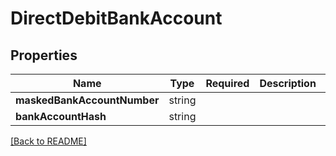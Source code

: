 # DirectDebitBankAccount



## Properties

| Name | Type | Required | Description | Examples |
|------------|:-------------:|:-------------:|-------------|:-------------:|
| **maskedBankAccountNumber** | string |  |  | | |
**bankAccountHash** | string |  |  | | |



[[Back to README]](../../README.md)